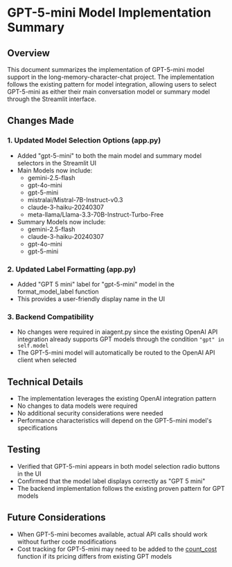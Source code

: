 # GPT-5-mini Model Implementation Summary

## Overview
This document summarizes the implementation of GPT-5-mini model support in the long-memory-character-chat project. The implementation follows the existing pattern for model integration, allowing users to select GPT-5-mini as either their main conversation model or summary model through the Streamlit interface.

## Changes Made

### 1. Updated Model Selection Options (app.py)
- Added "gpt-5-mini" to both the main model and summary model selectors in the Streamlit UI
- Main Models now include:
  - gemini-2.5-flash
  - gpt-4o-mini
  - gpt-5-mini
  - mistralai/Mistral-7B-Instruct-v0.3
  - claude-3-haiku-20240307
  - meta-llama/Llama-3.3-70B-Instruct-Turbo-Free
- Summary Models now include:
  - gemini-2.5-flash
  - claude-3-haiku-20240307
  - gpt-4o-mini
  - gpt-5-mini

### 2. Updated Label Formatting (app.py)
- Added "GPT 5 mini" label for "gpt-5-mini" model in the format_model_label function
- This provides a user-friendly display name in the UI

### 3. Backend Compatibility
- No changes were required in aiagent.py since the existing OpenAI API integration already supports GPT models through the condition `"gpt" in self.model`
- The GPT-5-mini model will automatically be routed to the OpenAI API client when selected

## Technical Details
- The implementation leverages the existing OpenAI integration pattern
- No changes to data models were required
- No additional security considerations were needed
- Performance characteristics will depend on the GPT-5-mini model's specifications

## Testing
- Verified that GPT-5-mini appears in both model selection radio buttons in the UI
- Confirmed that the model label displays correctly as "GPT 5 mini"
- The backend implementation follows the existing proven pattern for GPT models

## Future Considerations
- When GPT-5-mini becomes available, actual API calls should work without further code modifications
- Cost tracking for GPT-5-mini may need to be added to the [count_cost](file:///C:/Projetos/long-memory-character-chat/aiagent.py#L421-L486) function if its pricing differs from existing GPT models